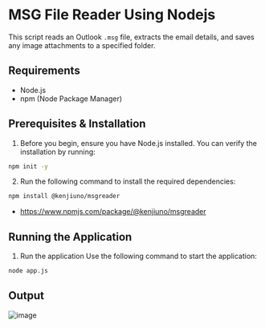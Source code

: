 # MSG File Reader Using Nodejs

This script reads an Outlook `.msg` file, extracts the email details, and saves any image attachments to a specified folder.

## Requirements

- Node.js
- npm (Node Package Manager)

## Prerequisites & Installation

1. Before you begin, ensure you have Node.js installed. You can verify the installation by running:

```bash
npm init -y
```


2. Run the following command to install the required dependencies:

```bash
npm install @kenjiuno/msgreader
```
* https://www.npmjs.com/package/@kenjiuno/msgreader

## Running the Application


1. Run the application
Use the following command to start the application:

```bash
node app.js
```

## Output

![image](https://github.com/user-attachments/assets/327e821e-1df0-4583-80b3-d663873b807f)

